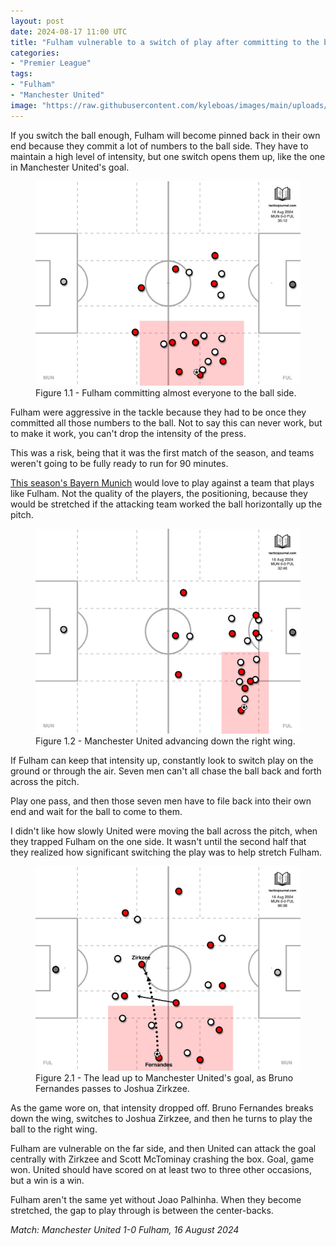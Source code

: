 ```yaml
---
layout: post
date: 2024-08-17 11:00 UTC
title: "Fulham vulnerable to a switch of play after committing to the ball side"
categories:
- "Premier League"
tags:
- "Fulham"
- "Manchester United"
image: "https://raw.githubusercontent.com/kyleboas/images/main/uploads/2024/08/17/Image-17Aug2024_00:29:24.png"
---
```


If you switch the ball enough, Fulham will become pinned back in their own end because they commit a lot of numbers to the ball side. They have to maintain a high level of intensity, but one switch opens them up, like the one in Manchester United's goal.

<!---more--->

<figure>
    <img src="https://raw.githubusercontent.com/kyleboas/images/main/uploads/2024/08/17/Image-17Aug2024_00:29:22.png">
    <figcaption>Figure 1.1 - Fulham committing almost everyone to the ball side.</figcaption>
</figure>

Fulham were aggressive in the tackle because they had to be once they committed all those numbers to the ball. Not to say this can never work, but to make it work, you can't drop the intensity of the press. 

This was a risk, being that it was the first match of the season, and teams weren't going to be fully ready to run for 90 minutes. 

[This season's Bayern Munich](https://tacticsjournal.com/2024/08/04/bayern-munich-pass-horizontally-against-tottenham-constantly-opening-play/) would love to play against a team that plays like Fulham. Not the quality of the players, the positioning, because they would be stretched if the attacking team worked the ball horizontally up the pitch.

<figure>
    <img src="https://raw.githubusercontent.com/kyleboas/images/main/uploads/2024/08/17/Image-17Aug2024_00:29:20.png">
    <figcaption>Figure 1.2 - Manchester United advancing down the right wing. </figcaption>
</figure>

If Fulham can keep that intensity up, constantly look to switch play on the ground or through the air. Seven men can't all chase the ball back and forth across the pitch. 

Play one pass, and then those seven men have to file back into their own end and wait for the ball to come to them. 

I didn't like how slowly United were moving the ball across the pitch, when they trapped Fulham on the one side. It wasn't until the second half that they realized how significant switching the play was to help stretch Fulham.

<figure>
    <img src="https://raw.githubusercontent.com/kyleboas/images/main/uploads/2024/08/17/Image-17Aug2024_00:29:23.png">
    <figcaption>Figure 2.1 - The lead up to Manchester United's goal, as Bruno Fernandes passes to Joshua Zirkzee.</figcaption>
</figure>

As the game wore on, that intensity dropped off. Bruno Fernandes breaks down the wing, switches to Joshua Zirkzee, and then he turns to play the ball to the right wing.

Fulham are vulnerable on the far side, and then United can attack the goal centrally with Zirkzee and Scott McTominay crashing the box. Goal, game won. United should have scored on at least two to three other occasions, but a win is a win.

Fulham aren't the same yet without Joao Palhinha. When they become stretched, the gap to play through is between the center-backs.

*Match: Manchester United 1-0 Fulham, 16 August 2024*